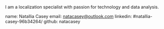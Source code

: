 I am a localization specialist with passion for technology and data analysis. 

name: Natallia Casey
email: natacasey@outlook.com
linkedin: #natallia-casey-96b34264/
github: natacasey

